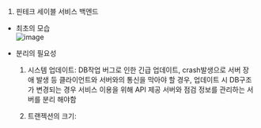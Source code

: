 1. 핀테크 세이블 서비스 백엔드     
  - 최초의 모습     
    ![image](https://github.com/user-attachments/assets/a327be9a-8b2a-4a35-8430-6d6a51393b3d)    
    
  - 분리의 필요성    
    1) 시스템 업데이트: DB작업 버그로 인한 긴급 업데이트, crash발생으로 서버 장애 발생 등 클라이언트와 서버와의 통신을 막아야 할 경우, 업데이트 시 DB구조가 변경되는 경우 서비스 이용을 위해 API 제공 서버와 점검 정보를 관리하는 서버를 분리 해야함   
   
    2) 트랜젝션의 크기: 
       
